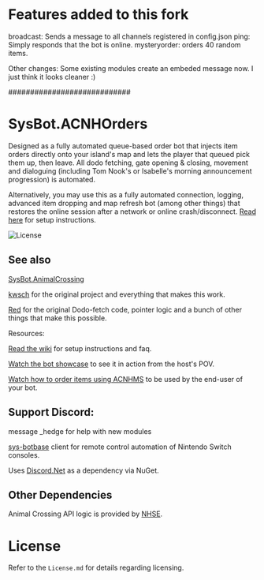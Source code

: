 # Features added to this fork

broadcast: Sends a message to all channels registered in config.json
ping: Simply responds that the bot is online.
mysteryorder: orders 40 random items.

Other changes:
Some existing modules create an embeded message now. I just think it looks cleaner :)

############################
# SysBot.ACNHOrders
Designed as a fully automated queue-based order bot that injects item orders directly onto your island's map and lets the player that queued pick them up, then leave. All dodo fetching, gate opening & closing, movement and dialoguing (including Tom Nook's or Isabelle's morning announcement progression) is automated.

Alternatively, you may use this as a fully automated connection, logging, advanced item dropping and map refresh bot (among other things) that restores the online session after a network or online crash/disconnect. [Read here](https://github.com/berichan/SysBot.ACNHOrders/wiki/Automatic-dodo-online-session-restoring) for setup instructions.

![License](https://img.shields.io/badge/License-AGPLv3-blue.svg)

## See also

[SysBot.AnimalCrossing](https://github.com/kwsch/SysBot.AnimalCrossing)

[kwsch](https://github.com/kwsch) for the original project and everything that makes this work.

[Red](https://github.com/hp3721) for the original Dodo-fetch code, pointer logic and a bunch of other things that make this possible.

Resources:

[Read the wiki](https://github.com/berichan/SysBot.ACNHOrders/wiki) for setup instructions and faq.

[Watch the bot showcase](https://youtu.be/Y-_Tg8bwveY) to see it in action from the host's POV.

[Watch how to order items using ACNHMS](https://youtu.be/SWVAf7uyyuw) to be used by the end-user of your bot.

## Support Discord:

message _hedge for help with new modules

[sys-botbase](https://github.com/olliz0r/sys-botbase) client for remote control automation of Nintendo Switch consoles.

Uses [Discord.Net](https://github.com/discord-net/Discord.Net) as a dependency via NuGet.

## Other Dependencies
Animal Crossing API logic is provided by [NHSE](https://github.com/kwsch/NHSE/).

# License
Refer to the `License.md` for details regarding licensing.
